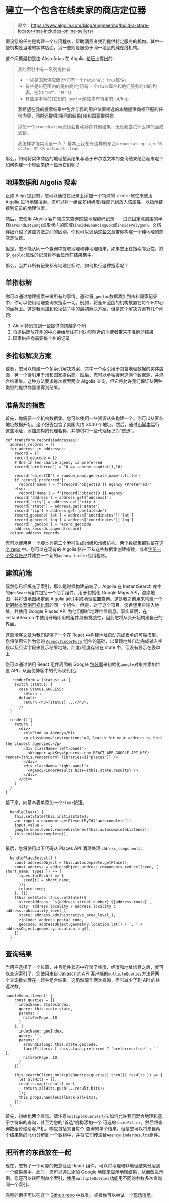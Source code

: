# 建立一个包含在线卖家的商店定位器

> 原文：<https://www.algolia.com/blog/engineering/build-a-store-locator-that-includes-online-sellers/>

假设您的任务是构建一个应用程序，帮助消费者找到提供特定服务的机构。其中一些机构是当地的实体店面，另一些则是服务于同一地区的纯在线机构。

这个问题最初是由 Alejo Arias 在 Algolia [论坛](https://discourse.algolia.com/t/aroundlatlng-or-faceted/13655)上提出的:

> 我的索引中有一系列提供者:
> 
> *   一些是国家供应商(他们有一个`national: true`属性)
> *   有些是州范围内的提供商(他们有一个`state`属性和他们服务的州的列表，例如`[“NY”, “FL”]`)
> *   有些是本地的(它们的`_geoloc`属性中有特定的 lat/lng)
> 
> **我希望在我的搜索结果中包含与我的用户位置相近的本地提供商相匹配的任何内容，同时还提供(相同的结果)州和国家提供商**。
> 
> 添加一个`aroundLatLng`滤镜会自动移除其他结果，无论我尝试什么样的面或滤镜。
> 
> 我怎样才能实现这一点？
> 基本上我想有这样的东西:`aroundLatLng: x,y OR state: NY OR national: true`

那么，如何将实体商店的地理搜索结果与基于布尔或文本的查询结果结合起来呢？如何构建一个界面来统一显示它们呢？

## [](#geographic-data-and-algolia-search)地理数据和 Algolia 搜索

正如 Alejo 提到的，您可以通过在记录上添加一个特殊的`_geoloc`属性来使用 Algolia 进行地理搜索。您可以将一组或多组纬度/经度元组放入该属性，以指示链接到记录的地理位置。

然后，您使用 Algolia 客户端库来查询这些地理编码记录——过滤固定点周围的半径(`aroundLatLong`)或形状内的区域(`insideBoundingBox`或`insidePolygon`)。文档详细介绍了这些方法之间的区别。你也可以通读[这些文章](https://www.algolia.com/blog/engineering/building-a-store-locator-in-react-using-algolia-mapbox-and-twilio-part-1/)带你构建一个纯地理的商店定位器。

但是，您不能从同一个查询中提取地理和非地理结果。如果您正在搜索邻近性，缺少`_geoloc`属性的记录将不会显示在结果集中。

那么，当并非所有记录都有地理坐标时，如何执行这种搜索呢？

## [](#a-single-index-solution)单指标解

你可以通过地理搜索来做所有的事情。通过将`_geoloc`数据添加到州和国家记录中，你可以使用地理查询来搜索一切。例如，将全州范围的机构放置在每个州中心的坐标上。这是我添加到论坛帖子中的最初解决方案，但是这个解决方案有几个问题:

1.  Alejo 特别提到一些提供商跨越多个州
2.  将提供商放在州的中心会给居住在州边界附近的消费者带来不准确的结果
3.  国家供应商需要每个州的记录

## [](#a-multi-index-solution)多指标解决方案

或者，您可以构建一个多索引解决方案，其中一个索引用于包含地理数据的实体店面，另一个索引用于州和国家提供商。然后，您可以单独搜索这两个数据源，并混合结果集。这种方法要求每次搜索两次 Algolia 查询，但它将允许我们保证从两种类型的提供商那里得到结果。

## [](#preparing-your-indices)准备您的指数

首先，你需要一个机构数据集。您可以使用一些资源从头构建一个。你可以从匿名地址数据开始，这个报告包含了美国大约 3000 个地址。然后，通过[小脚本](https://github.com/chuckmeyer/agency-finder/tree/main/scripts)运行这些地址，添加虚构的代理名称，并随机将一些代理标记为“首选”。

```
def transform_records(addresses):
  address_records = []
  for address in addresses:
    record = {}
    record_geocode = {}
    # One in ten chance agency is preferred 
    record['preferred'] = 10 == random.randint(1,10)

    record['objectID'] = random_name.generate_name().title()
    if record['preferred']:
      record['name'] = f"{record['objectID']} Agency (Preferred)"
    else:
      record['name'] = f"{record['objectID']} Agency"
    record['address'] = address.get('address1')
    record['city'] = address.get('city')
    record['state'] = address.get('state')
    record['zip'] = address.get('postalCode')
    record_geocode['lat'] = address['coordinates']['lat']
    record_geocode['lng'] = address['coordinates']['lng']
    record['_geoloc'] = record_geocode
    address_records.append(record)
  return address_records

```

您可以使用另一个脚本为第二个索引生成州级和州级机构。两个数据集都驻留在[这个 repo](https://github.com/chuckmeyer/agency-finder/tree/main/data) 中。您可以在现有的 Algolia 帐户下从这些数据集创建指数，或者[注册一个免费帐户](https://www.algolia.com/users/sign_up?utm_source=blog&utm_medium=main-blog&utm_campaign=devrel&utm_id=agency-finder)并建立一个新的`agency_finder`应用程序。

## [](#building-the-front-end)建筑前端

既然您已经填充了索引，那么是时候构建前端了。Algolia 在 InstantSearch 库中的`geoSearch`组件包括一个助手组件，用于初始化 Google Maps API，渲染地图，并将该地图绑定到 Algolia 索引中的地理位置查询。这是我之前用来构建一个[新冠肺炎案例可视化器](https://www.algolia.com/blog/engineering/building-a-covid-19-geosearch-index-using-csv-files-mongodb-or-graphql/)的同一个组件。但是，对于这个项目，您希望用户输入地址，并使用 Google Places API 为他们解析地理位置信息。事实证明，在 InstantSearch 中使用开箱即用的组件具有挑战性，因此您将从头开始构建自己的界面。

这篇[博客文章](https://www.tracylum.com/blog/2017-05-20-autocomplete-an-address-with-a-react-form/)为我们提供了一个在 React 中构建地址自动完成表单的可靠模型。您将使用它作为您的 [`AgencyFinderForm`](https://github.com/chuckmeyer/agency-finder/tree/main/src/AgencyFinderForm.js) 组件的基础，以呈现地址自动完成输入字段以及只读字段来显示结果地址。纬度/经度存储在 state 中，但没有显示在表单上

您可以通过使用 React 组件周围的 Google [包装器](https://cloud.google.com/blog/products/maps-platform/loading-google-maps-platform-javascript-modern-web-applications)来初始化`google`对象并添加位置 API，从而使博客中的代码现代化。

```
   renderForm = (status) => {
    switch (status) {
      case Status.SUCCESS:
        return ;
      default:
        return <h3>{status} ...</h3>;
      };
  }

  render() {
    return (
      <div>
        <h1>Find an Agency</h1>
        <p className='instructions'>🔍 Search for your address to find the closest agencies.</p>
        <div className='left-panel'>
          <Wrapper apiKey={process.env.REACT_APP_GOOGLE_API_KEY} render={this.renderForm} libraries={["places"]} />
        </div>
        <div className='right-panel'>
          <AgencyFinderResults hits={this.state.results} />
        </div>
      </div>
    )
  }
}

```

接下来，向基本表单添加一个`clear`按钮。

```
  handleClear() {
    this.setState(this.initialState);
    var input = document.getElementById('autocomplete');
    input.value = '';
    google.maps.event.removeListener(this.autocompleteListener);
    this.initAutocomplete();
  }

```

最后，您将使用以下代码从 Places API 清理处理`address_components`:

```
  handlePlaceSelect() {
    const addressObject = this.autocomplete.getPlace();
    const address = addressObject.address_components.reduce((seed, { short_name, types }) => {
      types.forEach(t => {
        seed[t] = short_name;
      });
      return seed;
    }, {});
    [this setState](this.setState)({
      streetAddress: `${address.street_number} ${address.route}`,
      city: address.locality ? address.locality : address.sublocality_level_1,
      state: address.administrative_area_level_1,
      zipCode: address.postal_code,
      geoCode: addressObject.geometry.location.lat() + ', ' + addressObject.geometry.location.lng(),
    });
  }

```

## [](#querying-for-results)查询结果

当用户选择了一个位置，并且组件状态中存储了纬度、经度和地址信息之后，就可以查询索引了。您使用来自 [Javascript API 客户端](https://www.algolia.com/doc/api-reference/api-methods/multiple-queries/?client=javascript)的`multipleQueries`方法将两个查询批处理在一起并组合结果。这仍然算作两次查询，但它减少了到 API 的往返次数。

```
handleSubmit(event) {
    const queries = [{
      indexName: statesIndex,
      query: this.state.state,
      params: {
        hitsPerPage: 10
      }
    }, {
      indexName: geoIndex,
      query: '',
      params: {
        aroundLatLng: this.state.geoCode,
        facetFilters: [ this.state.preferred ? 'preferred:true' : '' ],
        hitsPerPage: 10,
      }
    }];

    this.searchClient.multipleQueries(queries).then(({ results }) => {
      let allHits = [];
      results.map((result) => {
        return allHits.push(...result.hits);
      });
      this.props.handleCallback(allHits);
    });
  }

```

首先，初始化两个查询。请注意`multipleQueries`方法如何允许我们混合地理和基于字符串的查询，甚至为您的“首选”机构添加一个
可选的`facetFilter`。然后将查询数组传递给客户机。响应包括来自每个
查询的单个结果，但是您可以将来自两个结果集的`hits`分解到一个数组中，并将它们传递给`AgencyFinderResults`组件。

## [](#putting-it-all-together)把所有的东西放在一起

现在，您有了一个可靠的概念验证 React 组件，可以将地理和非地理结果分层到一个结果集中。此时，您可以通过添加 Google 地图来显示地理结果，从而改进示例。您还可以转回到单个索引，使用`multipleQueries`功能用不同的参数多次查询同一个索引。

完整的例子可以在这个 [Github repo](https://github.com/chuckmeyer/agency-finder) 中找到，或者你可以尝试一个[现场演示](https://agency-finder.vercel.app/)。